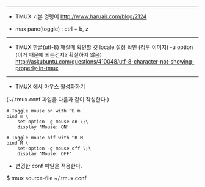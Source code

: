 
----------

 * TMUX 기본 명령어
http://www.haruair.com/blog/2124

- max pane(toggle) : ctrl + b, z

----------

 * TMUX 한글(utf-8) 깨질때 확인할 것
locale 설정 확인 (첨부 이미지)
-u option (이거 때문에 되는건지? 확실하지 않음)
http://askubuntu.com/questions/410048/utf-8-character-not-showing-properly-in-tmux

----------

 * TMUX 에서 마우스 활성화하기

(~/.tmux.conf 파일을 다음과 같이 작성한다.)

```
# Toggle mouse on with ^B m
bind m \
	set-option -g mouse on \;\
	display 'Mouse: ON'

# Toggle mouse off with ^B M
bind M \
	set-option -g mouse off \;\
	display 'Mouse: OFF'
```

  * 변경한 conf 파일을 적용한다.

$ tmux source-file ~/.tmux.conf

